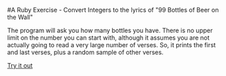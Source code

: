 #A Ruby Exercise - Convert Integers to the lyrics of "99 Bottles of Beer on the Wall"

The program will ask you how many bottles you have. 
There is no upper limit on the number you can start with, although it assumes you are not actually going to read a very large number of verses. So, it prints the first and last verses, plus a random sample of other verses.

[Try it out](https://repl.it/Cn2Q/1)